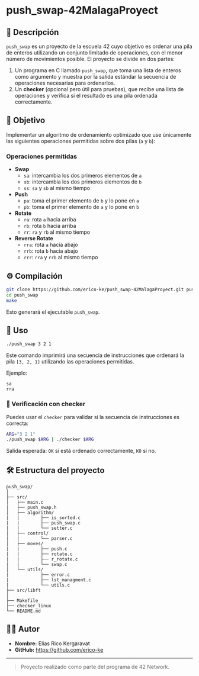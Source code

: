 # push_swap-42MalagaProyect

## 📌 Descripción

`push_swap` es un proyecto de la escuela 42 cuyo objetivo es ordenar una pila de enteros utilizando un conjunto limitado de operaciones, con el menor número de movimientos posible. El proyecto se divide en dos partes:

1. Un programa en C llamado `push_swap`, que toma una lista de enteros como argumento y muestra por la salida estándar la secuencia de operaciones necesarias para ordenarlos.
2. Un **checker** (opcional pero útil para pruebas), que recibe una lista de operaciones y verifica si el resultado es una pila ordenada correctamente.

## 🧠 Objetivo

Implementar un algoritmo de ordenamiento optimizado que use únicamente las siguientes operaciones permitidas sobre dos pilas (`a` y `b`):

### Operaciones permitidas

- **Swap**
  - `sa`: intercambia los dos primeros elementos de `a`
  - `sb`: intercambia los dos primeros elementos de `b`
  - `ss`: `sa` y `sb` al mismo tiempo
- **Push**
  - `pa`: toma el primer elemento de `b` y lo pone en `a`
  - `pb`: toma el primer elemento de `a` y lo pone en `b`
- **Rotate**
  - `ra`: rota `a` hacia arriba
  - `rb`: rota `b` hacia arriba
  - `rr`: `ra` y `rb` al mismo tiempo
- **Reverse Rotate**
  - `rra`: rota `a` hacia abajo
  - `rrb`: rota `b` hacia abajo
  - `rrr`: `rra` y `rrb` al mismo tiempo

## ⚙️ Compilación

```bash
git clone https://github.com/erico-ke/push_swap-42MalagaProyect.git push_swap
cd push_swap
make
```

Esto generará el ejecutable `push_swap`.

## 🧪 Uso

```bash
./push_swap 3 2 1
```

Este comando imprimirá una secuencia de instrucciones que ordenará la pila `[3, 2, 1]` utilizando las operaciones permitidas.

Ejemplo:

```
sa
rra
```

### 🧾 Verificación con checker

Puedes usar el `checker` para validar si la secuencia de instrucciones es correcta:

```bash
ARG="3 2 1"
./push_swap $ARG | ./checker $ARG
```

Salida esperada: `OK` si está ordenado correctamente, `KO` si no.

## 🛠 Estructura del proyecto

```
push_swap/
│
├── src/
│   ├── main.c
|   ├── push_swap.h
│   ├── algorithm/
|   |        ├── is_sorted.c
|   |        ├── push_swap.c
|   |        └── setter.c
│   ├── control/
|   |        └── parser.c
│   ├── moves/
|   |        ├── push.c
|   |        ├── rotate.c
|   |        ├── r_rotate.c
|   |        └── swap.c
│   └── utils/
|            ├── error.c
|            ├── lst_managment.c
|            └── utils.c
├── src/libft
│
├── Makefile
├── checker_linux
└── README.md
```

## 👨‍💻 Autor

- **Nombre:** Elias Rico Kergaravat
- **GitHub:** https://github.com/erico-ke

---

> Proyecto realizado como parte del programa de 42 Network.

